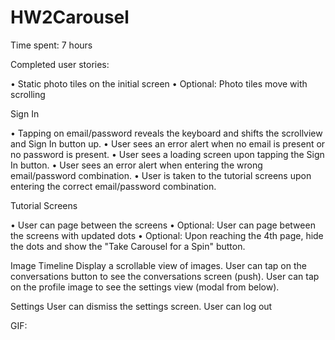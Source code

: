 HW2Carousel
===========
Time spent: 7 hours

Completed user stories:

• Static photo tiles on the initial screen
• Optional: Photo tiles move with scrolling

Sign In

• Tapping on email/password reveals the keyboard and shifts the scrollview and Sign In button up.
• User sees an error alert when no email is present or no password is present.
• User sees a loading screen upon tapping the Sign In button.
• User sees an error alert when entering the wrong email/password combination.
• User is taken to the tutorial screens upon entering the correct email/password combination.

Tutorial Screens

• User can page between the screens
• Optional: User can page between the screens with updated dots
• Optional: Upon reaching the 4th page, hide the dots and show the "Take Carousel for a Spin" button.

Image Timeline
Display a scrollable view of images.
User can tap on the conversations button to see the conversations screen (push).
User can tap on the profile image to see the settings view (modal from below).

Settings
User can dismiss the settings screen.
User can log out

GIF:
